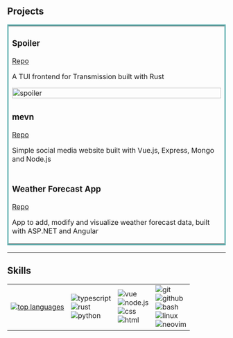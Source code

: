 ## Projects

<table bordercolor="#66b2b2">
  <tr>
    <td width="100%" valign="top">
      <h3>Spoiler</h3>
        <p><a href="https://github.com/kiipuri/spoiler">Repo</a></p>
        <p>A TUI frontend for Transmission built with Rust</p>
        <img src="./media/spoiler.gif" width="100%" alt="spoiler" />
    </td>
  </tr>
  <tr>
    <td width="100%" valign="top">
      <h3>mevn</h3>
        <p><a href="https://github.com/kiipuri/mevn">Repo</a></p>
        <p>Simple social media website built with Vue.js, Express, Mongo and Node.js</p>
    </td>
  <tr>
  <tr>
    <td width="100%" valign="top">
      <h3>Weather Forecast App</h3>
        <p><a href="https://github.com/kiipuri/weather-forecast-app">Repo</a></p>
        <p>App to add, modify and visualize weather forecast data, built with ASP.NET and Angular</p>
    </td>
  <tr>
</table>

---

## Skills

<table>
  <tr>
    <td>
      <a href="https://github.com/anuraghazra/github-readme-stats">
        <img src="https://github-readme-stats.vercel.app/api/top-langs/?username=kiipuri&layout=compact&langs_count=6" alt="top languages">
      </a>
    </td>
    <td>
      <img src="https://img.shields.io/badge/Language-TypeScript-informational?style=flat&logo=TypeScript&logoColor=white&color=orange" alt="typescript"> <br/>
      <img src="https://img.shields.io/badge/Language-Rust-informational?style=flat&logo=rust&logoColor=white&color=orange" alt="rust"> <br/>
      <img src="https://img.shields.io/badge/Language-Python-informational?style=flat&logo=python&logoColor=white&color=orange" alt="python"> <br/>
    </td>
    <td>
      <img src="https://img.shields.io/badge/Web%20Dev-Vue.js-informational?style=flat&logo=vue.js&logoColor=white&color=green" alt="vue"> <br/>
      <img src="https://img.shields.io/badge/Web%20Dev-Node.js-informational?style=flat&logo=node.js&logoColor=white&color=green" alt="node.js"> <br/>
      <img src="https://img.shields.io/badge/Web%20Dev-CSS-informational?style=flat&logo=css3&logoColor=white&color=green" alt="css"> <br/>
      <img src="https://img.shields.io/badge/Web%20Dev-HTML-informational?style=flat&logo=html5&logoColor=white&color=green" alt="html"> <br/>
    </td>
    <td>
      <img src="https://img.shields.io/badge/Tool-Git-informational?style=flat&logo=git&logoColor=white&color=blue" alt="git"> <br/>
      <img src="https://img.shields.io/badge/Tool-GitHub-informational?style=flat&logo=github&logoColor=white&color=blue" alt="github"> <br/>
      <img src="https://img.shields.io/badge/Tool-Bash-informational?style=flat&logo=GNU-bash&logoColor=white&color=blue" alt="bash"> <br/>
      <img src="https://img.shields.io/badge/Tool-Linux-informational?style=flat&logo=linux&logoColor=white&color=blue" alt="linux"> <br/>
      <img src="https://img.shields.io/badge/Tool-Neovim-informational?style=flat&logo=neovim&logoColor=white&color=blue" alt="neovim"> <br/>
    </td>
  </tr>
</table>
